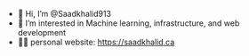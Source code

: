 - 👋 Hi, I’m @Saadkhalid913
- 👀 I’m interested in Machine learning, infrastructure, and web development
-  🧑‍💻 personal website: https://saadkhalid.ca

